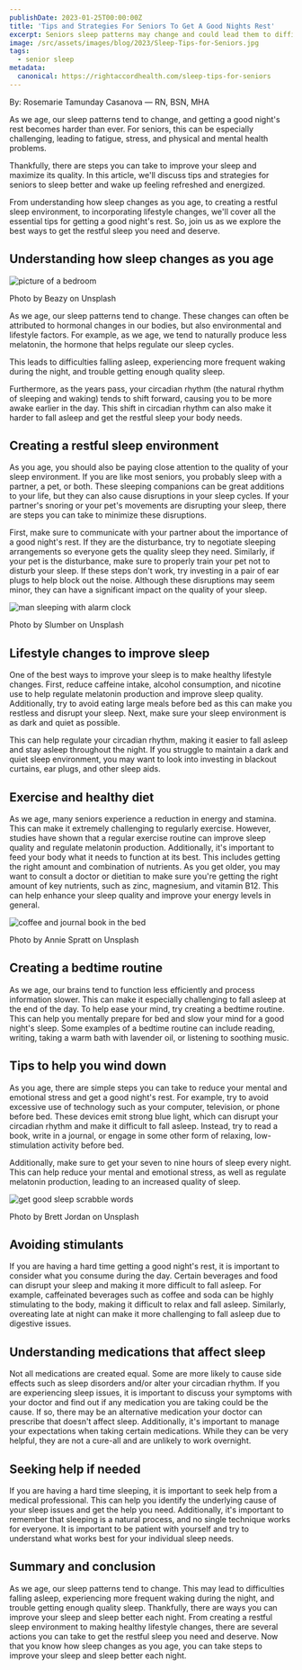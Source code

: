 ```yaml
---
publishDate: 2023-01-25T00:00:00Z
title: 'Tips and Strategies For Seniors To Get A Good Nights Rest'
excerpt: Seniors sleep patterns may change and could lead them to difficulties falling asleep. This blog details the best ways to get the restful sleep for your elderly.
image: /src/assets/images/blog/2023/Sleep-Tips-for-Seniors.jpg
tags:
  - senior sleep
metadata:
  canonical: https://rightaccordhealth.com/sleep-tips-for-seniors
---
```



By: Rosemarie Tamunday Casanova — RN, BSN, MHA


As we age, our sleep patterns tend to change, and getting a good night's rest becomes harder than ever. For seniors, this can be especially challenging, leading to fatigue, stress, and physical and mental health problems.

Thankfully, there are steps you can take to improve your sleep and maximize its quality. In this article, we'll discuss tips and strategies for seniors to sleep better and wake up feeling refreshed and energized.

From understanding how sleep changes as you age, to creating a restful sleep environment, to incorporating lifestyle changes, we'll cover all the essential tips for getting a good night's rest. So, join us as we explore the best ways to get the restful sleep you need and deserve.

Understanding how sleep changes as you age
------------------------------------------

![picture of a bedroom](/src/assets/images/blog/2023/beazy-toX2sYnycCw-unsplash.jpg)

Photo by Beazy on Unsplash

As we age, our sleep patterns tend to change. These changes can often be attributed to hormonal changes in our bodies, but also environmental and lifestyle factors. For example, as we age, we tend to naturally produce less melatonin, the hormone that helps regulate our sleep cycles.

This leads to difficulties falling asleep, experiencing more frequent waking during the night, and trouble getting enough quality sleep.

Furthermore, as the years pass, your circadian rhythm (the natural rhythm of sleeping and waking) tends to shift forward, causing you to be more awake earlier in the day. This shift in circadian rhythm can also make it harder to fall asleep and get the restful sleep your body needs.

Creating a restful sleep environment
------------------------------------

As you age, you should also be paying close attention to the quality of your sleep environment. If you are like most seniors, you probably sleep with a partner, a pet, or both. These sleeping companions can be great additions to your life, but they can also cause disruptions in your sleep cycles. If your partner's snoring or your pet's movements are disrupting your sleep, there are steps you can take to minimize these disruptions.

First, make sure to communicate with your partner about the importance of a good night's rest. If they are the disturbance, try to negotiate sleeping arrangements so everyone gets the quality sleep they need. Similarly, if your pet is the disturbance, make sure to properly train your pet not to disturb your sleep. If these steps don't work, try investing in a pair of ear plugs to help block out the noise. Although these disruptions may seem minor, they can have a significant impact on the quality of your sleep.

![man sleeping with alarm clock](/src/assets/images/blog/2023/slumber-sleep-aid-kh2VDcogqog-unsplash.jpg)

Photo by Slumber on Unsplash

Lifestyle changes to improve sleep
----------------------------------

One of the best ways to improve your sleep is to make healthy lifestyle changes. First, reduce caffeine intake, alcohol consumption, and nicotine use to help regulate melatonin production and improve sleep quality. Additionally, try to avoid eating large meals before bed as this can make you restless and disrupt your sleep. Next, make sure your sleep environment is as dark and quiet as possible.

This can help regulate your circadian rhythm, making it easier to fall asleep and stay asleep throughout the night. If you struggle to maintain a dark and quiet sleep environment, you may want to look into investing in blackout curtains, ear plugs, and other sleep aids.

Exercise and healthy diet
-------------------------

As we age, many seniors experience a reduction in energy and stamina. This can make it extremely challenging to regularly exercise. However, studies have shown that a regular exercise routine can improve sleep quality and regulate melatonin production. Additionally, it's important to feed your body what it needs to function at its best. This includes getting the right amount and combination of nutrients. As you get older, you may want to consult a doctor or dietitian to make sure you're getting the right amount of key nutrients, such as zinc, magnesium, and vitamin B12. This can help enhance your sleep quality and improve your energy levels in general.

![coffee and journal book in the bed](/src/assets/images/blog/2023/annie-spratt-52AAiXWoVi0-unsplash.jpg)

Photo by Annie Spratt on Unsplash

Creating a bedtime routine
--------------------------

As we age, our brains tend to function less efficiently and process information slower. This can make it especially challenging to fall asleep at the end of the day. To help ease your mind, try creating a bedtime routine. This can help you mentally prepare for bed and slow your mind for a good night's sleep. Some examples of a bedtime routine can include reading, writing, taking a warm bath with lavender oil, or listening to soothing music.

Tips to help you wind down
--------------------------

As you age, there are simple steps you can take to reduce your mental and emotional stress and get a good night's rest. For example, try to avoid excessive use of technology such as your computer, television, or phone before bed. These devices emit strong blue light, which can disrupt your circadian rhythm and make it difficult to fall asleep. Instead, try to read a book, write in a journal, or engage in some other form of relaxing, low-stimulation activity before bed.

Additionally, make sure to get your seven to nine hours of sleep every night. This can help reduce your mental and emotional stress, as well as regulate melatonin production, leading to an increased quality of sleep.

![get good sleep scrabble words](/src/assets/images/blog/2023/brett-jordan-feKxV48FZVM-unsplash.jpg)

Photo by Brett Jordan on Unsplash

Avoiding stimulants
-------------------

If you are having a hard time getting a good night's rest, it is important to consider what you consume during the day. Certain beverages and food can disrupt your sleep and making it more difficult to fall asleep. For example, caffeinated beverages such as coffee and soda can be highly stimulating to the body, making it difficult to relax and fall asleep. Similarly, overeating late at night can make it more challenging to fall asleep due to digestive issues.

Understanding medications that affect sleep
-------------------------------------------

Not all medications are created equal. Some are more likely to cause side effects such as sleep disorders and/or alter your circadian rhythm. If you are experiencing sleep issues, it is important to discuss your symptoms with your doctor and find out if any medication you are taking could be the cause. If so, there may be an alternative medication your doctor can prescribe that doesn't affect sleep. Additionally, it's important to manage your expectations when taking certain medications. While they can be very helpful, they are not a cure-all and are unlikely to work overnight.

Seeking help if needed
----------------------

If you are having a hard time sleeping, it is important to seek help from a medical professional. This can help you identify the underlying cause of your sleep issues and get the help you need. Additionally, it's important to remember that sleeping is a natural process, and no single technique works for everyone. It is important to be patient with yourself and try to understand what works best for your individual sleep needs.

Summary and conclusion
----------------------

As we age, our sleep patterns tend to change. This may lead to difficulties falling asleep, experiencing more frequent waking during the night, and trouble getting enough quality sleep. Thankfully, there are ways you can improve your sleep and sleep better each night. From creating a restful sleep environment to making healthy lifestyle changes, there are several actions you can take to get the restful sleep you need and deserve. Now that you know how sleep changes as you age, you can take steps to improve your sleep and sleep better each night.